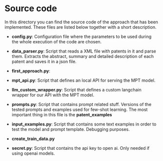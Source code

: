 # Source code
In this directory you can find the source code of the approach that has been implemented. These files are listed below together with a short description.

- **config.py**: Configuration file where the parameters to be used during the whole execution of the code are chosen.

- **data_parser.py**: Script that reads a XML file with patents in it and parse them. Extracts the abstract, summary and detailed description of each patent and saves it in a json file.

- **first_approach.py**:

- **mpt_api.py**: Script that defines an local API for serving the MPT model.

- **llm_custom_wrapper.py**: Script that defines a custom langchain wrapper for our API with the MPT model.

- **prompts.py**: Script that contains prompt related stuff. Versions of the tested prompts and examples used for few-shot learning. The most important thing in this file is the **patent_examples**

- **input_examples.py**: Script that contains some text examples in order to test the model and prompt template. Debugging purposes.

- **create_train_data.py**

- **secret.py**: Script that contains the api key to open ai. Only needed if using openai models.
